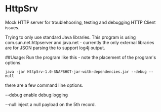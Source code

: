 # HttpSrv
Mock HTTP server for troublehooring, testing and debugging HTTP Client issues.

Trying to only use standard Java libraries.  This program is using  com.sun.net.httpserver and java.net  - currently the only external libraries are for JSON parsing the to support log4j output.

##Usage:
Run the program like this - note the placement of the program's options.
```
java -jar HttpSrv-1.0-SNAPSHOT-jar-with-dependencies.jar --debug --null
```

there are a few command line options.

--debug enable debug logging

--null   inject a null payload on the 5th record.

